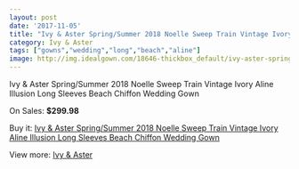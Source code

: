 ```yaml
---
layout: post
date: '2017-11-05'
title: "Ivy & Aster Spring/Summer 2018 Noelle Sweep Train Vintage Ivory Aline Illusion Long Sleeves Beach Chiffon Wedding Gown"
category: Ivy & Aster
tags: ["gowns","wedding","long","beach","aline"]
image: http://img.idealgown.com/18646-thickbox_default/ivy-aster-spring-summer-2018-noelle-sweep-train-vintage-ivory-aline-illusion-long-sleeves-beach-chiffon-wedding-gown.jpg
---
```

Ivy & Aster Spring/Summer 2018 Noelle Sweep Train Vintage Ivory Aline Illusion Long Sleeves Beach Chiffon Wedding Gown

On Sales: **$299.98**
<a href="https://www.idealgown.com/en/ivy-aster/7170-ivy-aster-spring-summer-2018-noelle-sweep-train-vintage-ivory-aline-illusion-long-sleeves-beach-chiffon-wedding-gown.html"><amp-img layout="responsive" width="600" height="600" src="//img.idealgown.com/18646-thickbox_default/ivy-aster-spring-summer-2018-noelle-sweep-train-vintage-ivory-aline-illusion-long-sleeves-beach-chiffon-wedding-gown.jpg" alt="Ivy & Aster Spring/Summer 2018 Noelle Sweep Train Vintage Ivory Aline Illusion Long Sleeves Beach Chiffon Wedding Gown 0" /></a>
<a href="https://www.idealgown.com/en/ivy-aster/7170-ivy-aster-spring-summer-2018-noelle-sweep-train-vintage-ivory-aline-illusion-long-sleeves-beach-chiffon-wedding-gown.html"><amp-img layout="responsive" width="600" height="600" src="//img.idealgown.com/18648-thickbox_default/ivy-aster-spring-summer-2018-noelle-sweep-train-vintage-ivory-aline-illusion-long-sleeves-beach-chiffon-wedding-gown.jpg" alt="Ivy & Aster Spring/Summer 2018 Noelle Sweep Train Vintage Ivory Aline Illusion Long Sleeves Beach Chiffon Wedding Gown 1" /></a>
<a href="https://www.idealgown.com/en/ivy-aster/7170-ivy-aster-spring-summer-2018-noelle-sweep-train-vintage-ivory-aline-illusion-long-sleeves-beach-chiffon-wedding-gown.html"><amp-img layout="responsive" width="600" height="600" src="//img.idealgown.com/18647-thickbox_default/ivy-aster-spring-summer-2018-noelle-sweep-train-vintage-ivory-aline-illusion-long-sleeves-beach-chiffon-wedding-gown.jpg" alt="Ivy & Aster Spring/Summer 2018 Noelle Sweep Train Vintage Ivory Aline Illusion Long Sleeves Beach Chiffon Wedding Gown 2" /></a>

Buy it: [Ivy & Aster Spring/Summer 2018 Noelle Sweep Train Vintage Ivory Aline Illusion Long Sleeves Beach Chiffon Wedding Gown](https://www.idealgown.com/en/ivy-aster/7170-ivy-aster-spring-summer-2018-noelle-sweep-train-vintage-ivory-aline-illusion-long-sleeves-beach-chiffon-wedding-gown.html "Ivy & Aster Spring/Summer 2018 Noelle Sweep Train Vintage Ivory Aline Illusion Long Sleeves Beach Chiffon Wedding Gown")

View more: [Ivy & Aster](https://www.idealgown.com/en/138-ivy-aster "Ivy & Aster")
